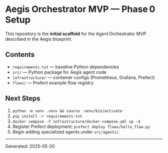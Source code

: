 
# Aegis Orchestrator MVP — Phase 0 Setup

This repository is the **initial scaffold** for the Agent Orchestrator MVP described in the Aegis blueprint.

## Contents
* `requirements.txt` — baseline Python dependencies  
* `src/` — Python package for Aegis agent code  
* `infrastructure/` — container configs (Prometheus, Grafana, Prefect)  
* `flows/` — Prefect example flow registry  

## Next Steps
1. `python -m venv .venv && source .venv/bin/activate`  
2. `pip install -r requirements.txt`  
3. `docker compose -f infrastructure/docker-compose.yml up -d`  
4. Register Prefect deployment: `prefect deploy flows/hello_flow.py`  
5. Begin adding specialized agents under `src/agents/`.

---
Generated: 2025-05-20
